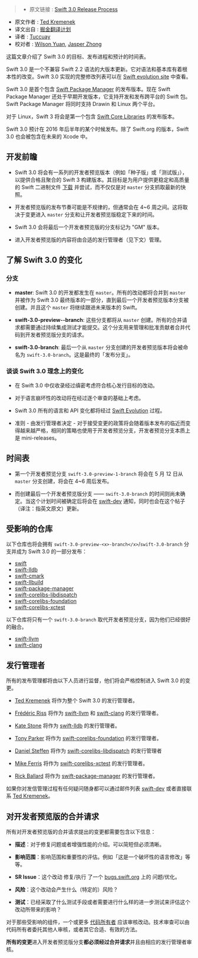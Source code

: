 >* 原文链接 : [Swift 3.0 Release Process](https://swift.org/blog/swift-3-0-release-process/)
* 原文作者 : [Ted Kremenek](https://github.com/tkremenek/)
* 译文出自 : [掘金翻译计划](https://github.com/xitu/gold-miner)
* 译者 : [Tuccuay](https://github.com/Tuccuay)
* 校对者 : [Wilson Yuan](https://github.com/devSC), [Jasper Zhong](https://github.com/DeadLion)


这篇文章介绍了 Swift 3.0 的目标、发布进程和预计的时间表。

Swift 3.0 是一个不兼容 Swift 2.2 语法的大版本更新。它对语法和基本库有着根本性的改变。Swift 3.0 实现的完整修改列表可以在 [Swift evolution site](https://github.com/apple/swift-evolution#implemented-proposals-for-swift-3) 中查看。

Swift 3.0 是首个包含 [Swift Package Manager](https://swift.org/package-manager/) 的发布版本。现在 Swift Package Manager 还处于早期开发版本，它支持开发和发布跨平台的 Swift 包。Swift Package Manager 将同时支持 Drawin 和 Linux 两个平台。

对于 Linux，Swift 3 将会是第一个包含 [Swift Core Libraries](https://swift.org/core-libraries/) 的发布版本。

Swift 3.0 预计在 2016 年后半年的某个时候发布。除了 Swift.org 的版本，Swift 3.0 也会被包含在未来的 Xcode 中。

## 开发前瞻

* Swift 3.0 将会有一系列的开发者预览版本（例如「种子版」或「测试版」），以提供合格且聚合的 Swift 3 构建版本。其目标是为用户提供更稳定和高质量的 Swift 二进制文件 [下载](https://swift.org/download) 并尝试，而不仅仅是对 `master` 分支抓取最新的快照。

* 开发者预览版的发布节奏可能是不规律的，但通常会在 4~6 周之间。这将取决于变更进入 `master` 分支和让开发者预览版稳定下来的时间。

* Swift 3.0 会将最后一个开发者预览版的分支标记为 "GM" 版本。

* 进入开发者预览版的内容将由合适的发行管理者（见下文）管理。

## 了解 Swift 3.0 的变化

### 分支

* **master**: Swift 3.0 的开发都发生在 `master`。所有的改动都将合并到 `master` 并被作为 Swift 3.0 最终版本的一部分，直到最后一个开发者预览版本分支被创建。并且这个 `master` 将继续跟进未来版本的 Swift。

* **swift-3.0-preview--branch**: 这些分支都将从 `master` 创建。所有的合并请求都需要通过持续集成测试才能提交。这个分支用来管理和批准贡献者合并代码到开发者预览版分支的请求。

* **swift-3.0-branch**: 最后一个从 `master` 分支创建的开发者预览版本将会被命名为 `swift-3.0-branch`。这是最终的「发布分支」。

### 谈谈 Swift 3.0 理念上的变化

* 在 Swift 3.0 中仅收录经过缜密考虑符合核心发行目标的改动。

* 对于语言崩坏性的改动将在经过逐个审查的基础上考虑。

* Swift 3.0 所有的语言和 API 变化都将经过 [Swift Evolution](https://github.com/apple/swift-evolution) 过程。

* 准则 - 由发行管理者决定 - 对于接受变更的政策将会随着版本发布的临近而变得越来越严格，相同的策略也使用于开发者预览分支，开发者预览分支本质上是 mini-releases。

## 时间表

* 第一个开发者预览分支 `swift-3.0-preview-1-branch` 将会在 5 月 12 日从 `master` 分支创建，将会在 4~6 周后发布。

* 而创建最后一个开发者预览版分支 —— `swift-3.0-branch` 的时间则尚未确定。当这个计划时间被确定后将会在 [swift-dev](https://lists.swift.org/mailman/listinfo/swift-dev) 通知，同时也会在这个帖子（译注：指英文原文）更新。

## 受影响的仓库

以下仓库也将会拥有 `swift-3.0-preview-<x>-branch</x>`/`swift-3.0-branch` 分支并成为 Swift 3.0 的一部分发布：

* [swift](https://github.com/apple/swift)
* [swift-lldb](https://github.com/apple/swift-lldb)
* [swift-cmark](https://github.com/apple/swift-cmark)
* [swift-llbuild](https://github.com/apple/swift-llbuild)
* [swift-package-manager](https://github.com/apple/swift-package-manager)
* [swift-corelibs-libdispatch](https://github.com/apple/swift-corelibs-libdispatch)
* [swift-corelibs-foundation](https://github.com/apple/swift-corelibs-foundation)
* [swift-corelibs-xctest](https://github.com/apple/swift-corelibs-xctest)

以下仓库将只有一个 `swift-3.0-branch` 取代开发者预览分支，因为他们已经很好的融合。

*   [swift-llvm](https://github.com/apple/swift-llvm)
*   [swift-clang](https://github.com/apple/swift-clang)

## 发行管理者

所有的发布管理都将由以下人员进行监督，他们将会严格控制进入 Swift 3.0 的变更。

* [Ted Kremenek](https://github.com/tkremenek) 将作为整个 Swift 3.0 的发行管理者。

*   [Frédéric Riss](https://github.com/fredriss) 将作为 [swift-llvm](https://github.com/apple/swift-llvm) 和 [swift-clang](https://github.com/apple/swift-clang) 的发行管理者。　

*   [Kate Stone](https://github.com/k8stone) 将作为 [swift-lldb](https://github.com/apple/swift-lldb) 的发行管理者。

*   [Tony Parker](https://github.com/parkera) 将作为 [swift-corelibs-foundation](https://github.com/apple/swift-corelibs-foundation) 的发行管理者。

*   [Daniel Steffen](https://github.com/das) 将作为 [swift-corelibs-libdispatch](https://github.com/apple/swift-corelibs-libdispatch) 的发行管理者

*   [Mike Ferris](https://github.com/mike-ferris-apple) 将作为 [swift-corelibs-xctest](https://github.com/apple/swift-corelibs-xctest) 的发行管理者。

*   [Rick Ballard](https://github.com/rballard) 将作为 [swift-package-manager](https://github.com/apple/swift-package-manager) 的发行管理者。

如果你对发信管理过程有任何疑问随身都可以通过邮件列表 [swift-dev](https://lists.swift.org/mailman/listinfo/swift-dev) 或者直接联系 [Ted Kremenek](https://github.com/tkremenek)。

## 对开发者预览版的合并请求

所有对开发者预览版的合并请求提出的变更都需要包含以下信息：

* **描述**：对于修复问题或者增强性能的介绍。可以简短但必须清晰。

* **影响范围**：影响范围和重要性的评估。例如「这是一个破坏性的语言修改」等等。

* **SR Issue**：这个改动 修复/执行 了一个 [bugs.swift.org](https://bugs.swift.org) 上的 问题/优化。

* **风险**：这个改动会产生什么（特定的）风险？

* **测试**：已经采取了什么测试手段或者需要进行什么样的进一步测试来评估这个改动所带来的影响？

对于那些受影响的组件，一个或更多 [代码所有者](https://swift.org/community/#code-owners) 应该审核改动。技术审查可以由代码所有者委托其他人审核，或者其它合适、有效的方法。

**所有的变更**进入开发者预览版分支**都必须经过合并请求**并且由相应的发行管理者审核。
